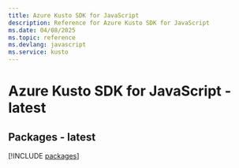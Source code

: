 ```yaml
---
title: Azure Kusto SDK for JavaScript
description: Reference for Azure Kusto SDK for JavaScript
ms.date: 04/08/2025
ms.topic: reference
ms.devlang: javascript
ms.service: kusto
---
```

# Azure Kusto SDK for JavaScript - latest
## Packages - latest
[!INCLUDE [packages](kusto-index.md)]